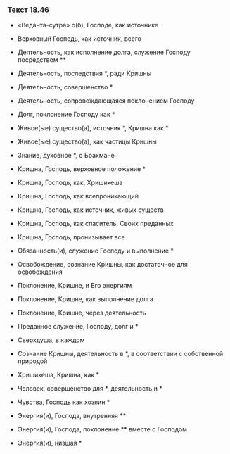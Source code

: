 ### Текст 18.46

- «Веданта-сутра» о(б), Господе, как источнике

- Верховный Господь, как источник, всего

- Деятельность, как исполнение долга, служение Господу посредством **

- Деятельность, последствия *, ради Кришны

- Деятельность, совершенство *

- Деятельность, сопровождающаяся поклонением Господу

- Долг, поклонение Господу как *

- Живое(ые) существо(а), источник *, Кришна как *

- Живое(ые) существо(а), как частицы Кришны

- Знание, духовное *, о Брахмане

- Кришна, Господь, верховное положение *

- Кришна, Господь, как, Хришикеша

- Кришна, Господь, как всепроникающий

- Кришна, Господь, как источник, живых существ

- Кришна, Господь, как спаситель, Своих преданных

- Кришна, Господь, пронизывает все

- Обязанность(и), служение Господу и выполнение *

- Освобождение, сознание Кришны, как достаточное для освобождения

- Поклонение, Кришне, и Его энергиям

- Поклонение, Кришне, как выполнение долга

- Поклонение, Кришне, через деятельность

- Преданное служение, Господу, долг и *

- Сверхдуша, в каждом

- Сознание Кришны, деятельность в *, в соответствии с собственной природой

- Хришикеша, Кришна, как *

- Человек, совершенство для *, деятельность и *

- Чувства, Господь как хозяин *

- Энергия(и), Господа, внутренняя **

- Энергия(и), Господа, поклонение ** вместе с Господом

- Энергия(и), низшая *
	
